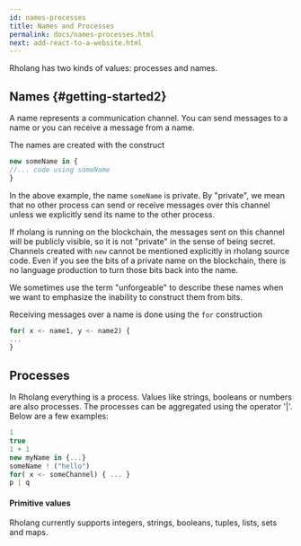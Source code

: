 ```yaml
---
id: names-processes
title: Names and Processes
permalink: docs/names-processes.html
next: add-react-to-a-website.html
---
```

Rholang has two kinds of values: processes and names.

## Names {#getting-started2}
A name represents a communication channel. You can send messages to a name or you can receive a message from a name.

The names are created with the construct
```javascript
new someName in {
//... code using someName
}
```
In the above example, the name `someName` is private. By "private", we mean that no other process can send or receive messages over this channel unless we explicitly send its name to the other process.  

If rholang is running on the blockchain, the messages sent on this channel will be publicly visible, so it is not "private" in the sense of being secret.  Channels created with `new` cannot be mentioned explicitly in rholang source code.  Even if you see the bits of a private name on the blockchain, there is no language production to turn those bits back into the name.  

We sometimes use the term "unforgeable" to describe these names when we want to emphasize the inability to construct them from bits.

Receiving messages over a name is done using the `for` construction
```javascript
for( x <- name1, y <- name2) {
...
}
```

## Processes
In Rholang everything is a process. Values like strings, booleans or numbers are also processes.
The processes can be aggregated using the operator '|'. Below are a few examples:
```javascript
1
true
1 + 1
new myName in {...}
someName ! ("hello")
for( x <- someChannel) { ... }
p | q
```
#### Primitive values
Rholang currently supports integers, strings, booleans, tuples, lists, sets and maps.
